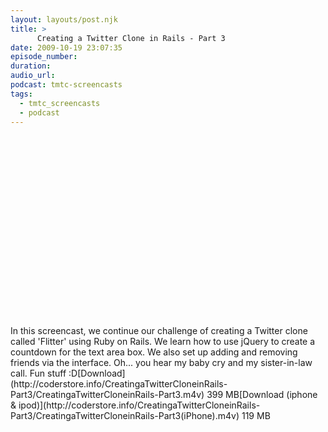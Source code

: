 ```yaml
---
layout: layouts/post.njk
title: >
      Creating a Twitter Clone in Rails - Part 3
date: 2009-10-19 23:07:35
episode_number: 
duration: 
audio_url: 
podcast: tmtc-screencasts
tags: 
  - tmtc_screencasts
  - podcast
---
```


<object width="540" height="304"><param name="allowfullscreen" value="true">
<param name="allowscriptaccess" value="always">
<param name="movie" value="http://vimeo.com/moogaloop.swf?clip_id=7153180&amp;server=vimeo.com&amp;show_title=0&amp;show_byline=0&amp;show_portrait=0&amp;color=00ADEF&amp;fullscreen=1">
<embed src="http://vimeo.com/moogaloop.swf?clip_id=7153180&amp;server=vimeo.com&amp;show_title=0&amp;show_byline=0&amp;show_portrait=0&amp;color=00ADEF&amp;fullscreen=1" type="application/x-shockwave-flash" allowfullscreen="true" allowscriptaccess="always" width="540" height="304"></embed></object>In this screencast, we continue our challenge of creating a Twitter clone called 'Flitter' using Ruby on Rails. We learn how to use jQuery to create a countdown for the text area box. We also set up adding and removing friends via the interface. Oh... you hear my baby cry and my sister-in-law call. Fun stuff :D[Download](http://coderstore.info/CreatingaTwitterCloneinRails-Part3/CreatingaTwitterCloneinRails-Part3.m4v) 399 MB[Download (iphone & ipod)](http://coderstore.info/CreatingaTwitterCloneinRails-Part3/CreatingaTwitterCloneinRails-Part3(iPhone).m4v) 119 MB
